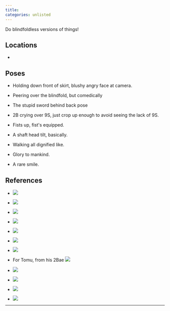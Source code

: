 ```yaml
---
title: 
categories: unlisted
---
```


Do blindfoldless versions of things!

## Locations

- 

## Poses

* Holding down front of skirt, blushy angry face at camera.

* Peering over the blindfold, but comedically

* The stupid sword behind back pose

* 2B crying over 9S, just crop up enough to avoid seeing the lack of 9S.

* Fists up, fist's equipped.

* A shaft head tilt, basically.

* Walking all dignified like.

* Glory to mankind.

* A rare smile. 

## References

* ![](https://i.imgur.com/kQ8llwJ.jpg)

* ![](https://i.imgur.com/8DlDDDG.jpg)

* ![](https://i.imgur.com/gWKIEtR.png)

* ![](https://i.imgur.com/8AbugpO.jpg)

* ![](https://i.ytimg.com/vi/m_y93jlgoA4/maxresdefault.jpg)

* ![](https://i.imgur.com/5wQfzH4.png)

* ![](https://i.imgur.com/vpYFyy8.png)

* For Tomu, from his 2Bae ![](https://i.imgur.com/Dctdzvl.png)

* ![](https://i.imgur.com/h4KDGEb.jpg)

* ![](https://i.imgur.com/3ZAMhRw.png)

* ![](https://i.imgur.com/G19ZEUl.png)

* ![](https://i.imgur.com/BU9CCLZ.png)

---
